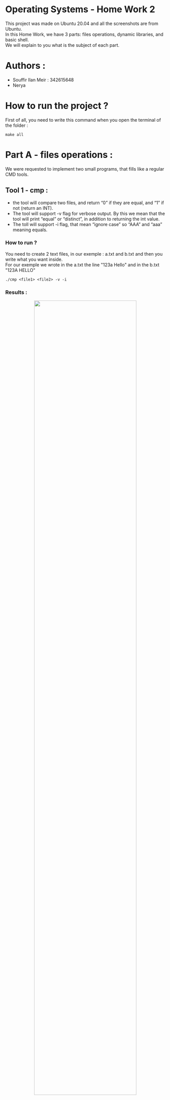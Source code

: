 # Operating Systems - Home Work 2
This project was made on Ubuntu 20.04 and all the screenshots are from Ubuntu.<br>
In this Home Work, we have 3 parts:  files operations, dynamic libraries, and basic shell.<br>
We will explain to you what is the subject of each part. 

# Authors : 
* Souffir Ilan Meir : 342615648
* Nerya 

# How to run the project ?
First of all, you need to write this command when you open the terminal of the folder : 
```
make all
```

# Part A - files operations : 
We were requested to implement two small programs, that fills like a regular CMD tools.

## Tool 1 - cmp :
* the tool will compare two files, and return “0” if they are equal, and “1” if not (return an INT).
* The tool will support -v flag for verbose output. By this we mean that the tool will print “equal” or 
“distinct”, in addition to returning the int value.
* The toll will support -i flag, that mean “ignore case” so “AAA” and “aaa” meaning equals.

### How to run ?
You need to create 2 text files, in our exemple : a.txt and b.txt and then you write what you want inside.<br>
For our exemple we wrote in the a.txt the line "123a Hello" and in the b.txt "123A HELLO"<br>

```
./cmp <file1> <file2> -v -i
```
### Results :
<p align="center">
  <img align="center" width=80% src = "https://user-images.githubusercontent.com/55143087/234904991-ad1f3930-db95-4105-9108-e68af7c3d744.png"/>
</p>

## Tool 2 - copy :
* The tool will copy a file to another place and/or name.
* The tool will return “0” on success, or “1” on failure (return an INT).
* The tool will create a new file, if it does not exist, but it will not overwrite a file if it do exist.
* The tool will support -v flag, that will output “success” if the file is copied, or “target file exist” if this is the case, or “general failure” on some other problem (in addition to the returned INT value).
* The tool will support -f flag (that means force), that allows to overwrite the target file.
